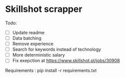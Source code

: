 # Skillshot scrapper

Todo:

- [ ] Update readme
- [ ] Data batching
- [ ] Remove experience
- [ ] Search for keywords instead of technology
- [ ] More deterministic salary
- [ ] Fix exepction at https://www.skillshot.pl/jobs/30908

Requirements :
pip install -r requirements.txt

